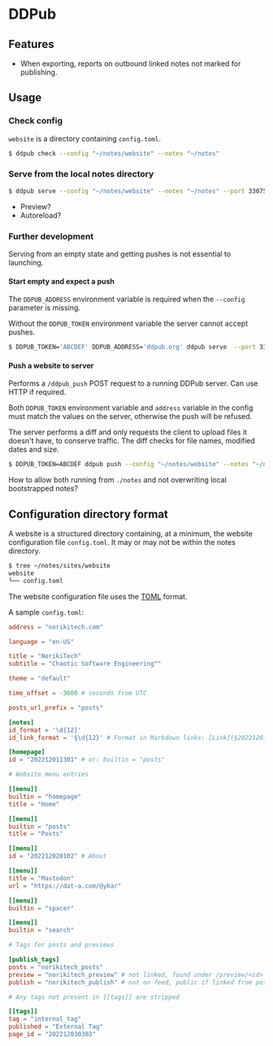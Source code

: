 # DDPub

## Features

* When exporting, reports on outbound linked notes not marked for publishing.

## Usage

### Check config

`website` is a directory containing `config.toml`.

```bash
$ ddpub check --config "~/notes/website" --notes "~/notes"
```

### Serve from the local notes directory

```bash
$ ddpub serve --config "~/notes/website" --notes "~/notes" --port 33075
```

* Preview?
* Autoreload?

### Further development

Serving from an empty state and getting pushes is not essential to launching.

#### Start empty and expect a push

The `DDPUB_ADDRESS` environment variable is required when the `--config` parameter is missing.

Without the `DDPUB_TOKEN` environment variable the server cannot accept pushes.

```bash
$ DDPUB_TOKEN='ABCDEF' DDPUB_ADDRESS='ddpub.org' ddpub serve  --port 33075
```

#### Push a website to server

Performs a `/ddpub_push` POST request to a running DDPub server. Can use HTTP if required.

Both `DDPUB_TOKEN` environment variable and `address` variable in the config must match the values on the server, otherwise the push will be refused.

The server performs a diff and only requests the client to upload files it doesn't have, to conserve traffic. The diff checks for file names, modified dates and size.

```bash
$ DDPUB_TOKEN=ABCDEF ddpub push --config "~/notes/website" --notes "~/notes"
```

How to allow both running from `./notes` and not overwriting local bootstrapped notes?

## Configuration directory format

A website is a structured directory containing, at a minimum, the website configuration file `config.toml`. It may or may not be within the notes directory.

```bash
$ tree ~/notes/sites/website
website
└── config.toml
```

The website configuration file uses the [TOML](https://toml.io/en/) format.

A sample `config.toml`:
```toml
address = "norikitech.com"

language = "en-US"

title = "NorikiTech"
subtitle = "Chaotic Software Engineering™"

theme = "default"

time_offset = -3600 # seconds from UTC

posts_url_prefix = "posts"

[notes]
id_format = '\d{12}'
id_link_format = '§\d{12}' # Format in Markdown links: [Link](§202212011301), [[§202212011301]]

[homepage]
id = "202212011301" # or: builtin = "posts"

# Website menu entries

[[menu]]
builtin = "homepage"
title = "Home"

[[menu]]
builtin = "posts"
title = "Posts"

[[menu]]
id = "202212020102" # About

[[menu]]
title = "Mastodon"
url = "https://dat-a.com/@ykar"

[[menu]]
builtin = "spacer"

[[menu]]
builtin = "search"

# Tags for posts and previews

[publish_tags]
posts = "norikitech_posts"
preview = "norikitech_preview" # not linked, found under /preview/<id>
publish = "norikitech_publish" # not on feed, public if linked from posts

# Any tags not present in [[tags]] are stripped

[[tags]]
tag = "internal_tag"
published = "External Tag"
page_id = "202212030303"

```
